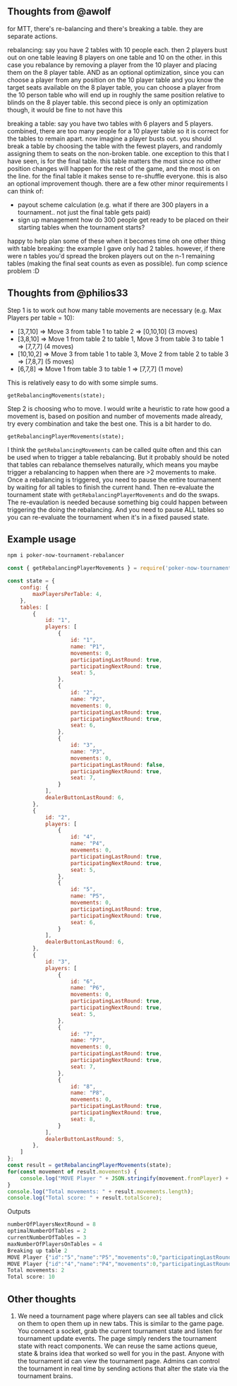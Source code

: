 
## Thoughts from @awolf

for MTT, there's re-balancing and there's breaking a table. they are separate actions.

rebalancing: say you have 2 tables with 10 people each. then 2 players bust out on one table leaving 8 players on one table and 10 on the other. in this case you rebalance by removing a player from the 10 player and placing them on the 8 player table. AND as an optional optimization, since you can choose a player from any position on the 10 player table and you know the target seats available on the 8 player table, you can choose a player from the 10 person table who will end up in roughly the same position relative to blinds on the 8 player table. this second piece is only an optimization though, it would be fine to not have this

breaking a table: say you have two tables with 6 players and 5 players. combined, there are too many people for a 10 player table so it is correct for the tables to remain apart. now imagine a player busts out. you should break a table by choosing the table with the fewest players, and randomly assigning them to seats on the non-broken table. one exception to this that I have seen, is for the final table. this table matters the most since no other position changes will happen for the rest of the game, and the most is on the line. for the final table it makes sense to re-shuffle everyone. this is also an optional improvement though.
there are a few other minor requirements I can think of: 

 * payout scheme calculation (e.g. what if there are 300 players in a tournament.. not just the final table gets paid)
 * sign up management how do 300 people get ready to be placed on their starting tables when the tournament starts?

happy to help plan some of these when it becomes time
oh one other thing with table breaking: the example I gave only had 2 tables. however, if there were n tables you'd spread the broken players out on the n-1 remaining tables (making the final seat counts as even as possible). fun comp science problem :D

## Thoughts from @philios33

Step 1 is to work out how many table movements are necessary (e.g. Max Players per table = 10):
 * [3,7,10] => Move 3 from table 1 to table 2 => [0,10,10] (3 moves)
 * [3,8,10] => Move 1 from table 2 to table 1, Move 3 from table 3 to table 1 => [7,7,7] (4 moves)
 * [10,10,2] => Move 3 from table 1 to table 3, Move 2 from table 2 to table 3 => [7,8,7] (5 moves)
 * [6,7,8] => Move 1 from table 3 to table 1 => [7,7,7] (1 move)

This is relatively easy to do with some simple sums.

`getRebalancingMovements(state);`

Step 2 is choosing who to move.  I would write a heuristic to rate how good a movement is, based on position and number of movements made already, try every combination and take the best one.  This is a bit harder to do.

`getRebalancingPlayerMovements(state);`

I think the `getRebalancingMovements` can be called quite often and this can be used when to trigger a table rebalancing.  But it probably should be noted that tables can rebalance themselves naturally, which means you maybe trigger a rebalancing to happen when there are >2 movements to make.  Once a rebalancing is triggered, you need to pause the entire tournament by waiting for all tables to finish the current hand.  Then re-evaluate the tournament state with `getRebalancingPlayerMovements` and do the swaps.  The re-evaulation is needed because something big could happen between triggering the doing the rebalancing.  And you need to pause ALL tables so you can re-evaluate the tournament when it's in a fixed paused state.

## Example usage

```sh
npm i poker-now-tournament-rebalancer
```

```js
const { getRebalancingPlayerMovements } = require('poker-now-tournament-rebalancer');

const state = {
    config: {
        maxPlayersPerTable: 4,
    },
    tables: [
        {
            id: "1",
            players: [
                {
                    id: "1",
                    name: "P1",
                    movements: 0,
                    participatingLastRound: true,
                    participatingNextRound: true,
                    seat: 5,
                },
                {
                    id: "2",
                    name: "P2",
                    movements: 0,
                    participatingLastRound: true,
                    participatingNextRound: true,
                    seat: 6,
                },
                {
                    id: "3",
                    name: "P3",
                    movements: 0,
                    participatingLastRound: false,
                    participatingNextRound: true,
                    seat: 7,
                }
            ],
            dealerButtonLastRound: 6,
        },
        {
            id: "2",
            players: [
                {
                    id: "4",
                    name: "P4",
                    movements: 0,
                    participatingLastRound: true,
                    participatingNextRound: true,
                    seat: 5,
                },
                {
                    id: "5",
                    name: "P5",
                    movements: 0,
                    participatingLastRound: true,
                    participatingNextRound: true,
                    seat: 6,
                }
            ],
            dealerButtonLastRound: 6,
        },
        {
            id: "3",
            players: [
                {
                    id: "6",
                    name: "P6",
                    movements: 0,
                    participatingLastRound: true,
                    participatingNextRound: true,
                    seat: 5,
                },
                {
                    id: "7",
                    name: "P7",
                    movements: 0,
                    participatingLastRound: true,
                    participatingNextRound: true,
                    seat: 7,
                },
                {
                    id: "8",
                    name: "P8",
                    movements: 0,
                    participatingLastRound: true,
                    participatingNextRound: true,
                    seat: 8,
                }
            ],
            dealerButtonLastRound: 5,
        },
    ]
};
const result = getRebalancingPlayerMovements(state);
for(const movement of result.movements) {
    console.log("MOVE Player " + JSON.stringify(movement.fromPlayer) + " at table " + movement.fromTable.id + " -> to Table " + movement.to.tableId + " Seat " + movement.to.seat + " New Position " + movement.to.position);
}
console.log("Total movements: " + result.movements.length);
console.log("Total score: " + result.totalScore);
```

Outputs

```js
numberOfPlayersNextRound = 8
optimalNumberOfTables = 2
currentNumberOfTables = 3
maxNumberOfPlayersOnTables = 4
Breaking up table 2
MOVE Player {"id":"5","name":"P5","movements":0,"participatingLastRound":true,"participatingNextRound":true,"seat":6,"position":"D"} at table 2 -> to Table 1 Seat 1 New Position SB
MOVE Player {"id":"4","name":"P4","movements":0,"participatingLastRound":true,"participatingNextRound":true,"seat":5,"position":"SB"} at table 2 -> to Table 3 Seat 6 New Position D
Total movements: 2
Total score: 10
```


## Other thoughts

1. We need a tournament page where players can see all tables and click on them to open them up in new tabs.
This is similar to the game page.  You connect a socket, grab the current tournament state and listen for tournament update events.
The page simply renders the tournament state with react components.  We can reuse the same actions queue, state & brains idea that worked so well for you in the past.  Anyone with the tournament id can view the tournament page.  Admins can control the tournament in real time by sending actions that alter the state via the tournament brains.